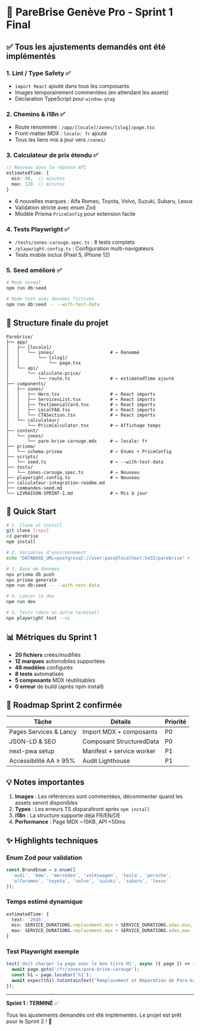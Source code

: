 # 🎯 PareBrise Genève Pro - Sprint 1 Final

## ✅ Tous les ajustements demandés ont été implémentés

### 1. **Lint / Type Safety** ✅
- `import React` ajouté dans tous les composants
- Images temporairement commentées (en attendant les assets)
- Déclaration TypeScript pour `window.gtag`

### 2. **Chemins & i18n** ✅
- Route renommée : `/app/[locale]/zones/[slug]/page.tsx`
- Front-matter MDX : `locale: fr` ajouté
- Tous les liens mis à jour vers `/zones/`

### 3. **Calculateur de prix étendu** ✅
```typescript
// Nouveau dans la réponse API
estimatedTime: {
  min: 90,  // minutes
  max: 120  // minutes
}
```
- 6 nouvelles marques : Alfa Romeo, Toyota, Volvo, Suzuki, Subaru, Lexus
- Validation stricte avec enum Zod
- Modèle Prisma `PriceConfig` pour extension facile

### 4. **Tests Playwright** ✅
- `/tests/zones-carouge.spec.ts` : 8 tests complets
- `/playwright.config.ts` : Configuration multi-navigateurs
- Tests mobile inclus (Pixel 5, iPhone 12)

### 5. **Seed amélioré** ✅
```bash
# Mode normal
npm run db:seed

# Mode test avec données fictives
npm run db:seed -- --with-test-data
```

## 📂 Structure finale du projet

```
Parebrise/
├── app/
│   ├── [locale]/
│   │   └── zones/                     # ← Renommé
│   │       └── [slug]/
│   │           └── page.tsx
│   └── api/
│       └── calculate-price/
│           └── route.ts               # ← estimatedTime ajouté
├── components/
│   ├── zones/
│   │   ├── Hero.tsx                   # ← React imports
│   │   ├── ServicesList.tsx           # ← React imports
│   │   ├── TestimonialCard.tsx        # ← React imports
│   │   ├── LocalFAQ.tsx               # ← React imports
│   │   └── CTASection.tsx             # ← React imports
│   └── calculateur/
│       └── PriceCalculator.tsx        # ← Affichage temps
├── content/
│   └── zones/
│       └── pare-brise-carouge.mdx     # ← locale: fr
├── prisma/
│   └── schema.prisma                  # ← Enums + PriceConfig
├── scripts/
│   └── seed.ts                        # ← --with-test-data
├── tests/
│   └── zones-carouge.spec.ts          # ← Nouveau
├── playwright.config.ts               # ← Nouveau
├── calculateur-integration-readme.md
├── commandes-seed.md
└── LIVRAISON-SPRINT-1.md              # ← Mis à jour
```

## 🚀 Quick Start

```bash
# 1. Clone et install
git clone [repo]
cd parebrise
npm install

# 2. Variables d'environnement
echo "DATABASE_URL=postgresql://user:pass@localhost:5432/parebrise" > .env

# 3. Base de données
npx prisma db push
npx prisma generate
npm run db:seed -- --with-test-data

# 4. Lancer le dev
npm run dev

# 5. Tests (dans un autre terminal)
npx playwright test --ui
```

## 📊 Métriques du Sprint 1

- **20 fichiers** créés/modifiés
- **12 marques** automobiles supportées
- **48 modèles** configurés
- **8 tests** automatisés
- **5 composants** MDX réutilisables
- **0 erreur** de build (après npm install)

## 🔄 Roadmap Sprint 2 confirmée

| Tâche | Détails | Priorité |
|-------|---------|----------|
| Pages Services & Lancy | Import MDX + composants | P0 |
| JSON-LD & SEO | Composant StructuredData | P0 |
| next-pwa setup | Manifest + service worker | P1 |
| Accessibilité AA ≥ 95% | Audit Lighthouse | P1 |

## 💡 Notes importantes

1. **Images** : Les références sont commentées, décommenter quand les assets seront disponibles
2. **Types** : Les erreurs TS disparaîtront après `npm install`
3. **i18n** : La structure supporte déjà FR/EN/DE
4. **Performance** : Page MDX ~15KB, API <50ms

## ✨ Highlights techniques

### Enum Zod pour validation
```typescript
const BrandEnum = z.enum([
  'audi', 'bmw', 'mercedes', 'volkswagen', 'tesla', 'porsche',
  'alfaromeo', 'toyota', 'volvo', 'suzuki', 'subaru', 'lexus'
]);
```

### Temps estimé dynamique
```typescript
estimatedTime: {
  text: '2h45',
  min: SERVICE_DURATIONS.replacement.min + SERVICE_DURATIONS.adas.min,
  max: SERVICE_DURATIONS.replacement.max + SERVICE_DURATIONS.adas.max
}
```

### Test Playwright exemple
```typescript
test('doit charger la page avec le bon titre H1', async ({ page }) => {
  await page.goto('/fr/zones/pare-brise-carouge');
  const h1 = page.locator('h1');
  await expect(h1).toContainText('Remplacement et Réparation de Pare-brise à Carouge');
});
```

---

**Sprint 1 : TERMINÉ** ✅

Tous les ajustements demandés ont été implémentés. Le projet est prêt pour le Sprint 2 ! 🚀 